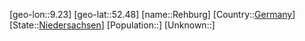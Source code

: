 ﻿---
location: [52.48,9.23]
type: City
tags:
- geo/City


SpocWebEntityId: 33678
isDeleted: false
confidential: public

---
[geo-lon::9.23]
[geo-lat::52.48]
[name::Rehburg]
[Country::[Germany](geo/Continent/Europe/Germany.md)]
[State::[Niedersachsen](geo/Continent/Europe/Germany/Niedersachsen.md)]
[Population::]
[Unknown::]

